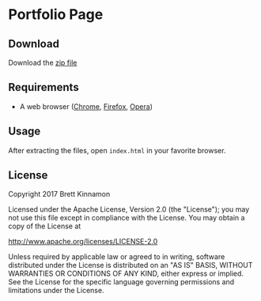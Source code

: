 # Portfolio Page

## Download

Download the [zip file](https://github.com/kinnamonb/PortfolioPage/archive/master.zip)

## Requirements

* A web browser ([Chrome](https://www.google.com/chrome/), [Firefox](https://www.mozilla.org/en-US/firefox/), [Opera](http://www.opera.com/))

## Usage

After extracting the files, open `index.html` in your favorite browser.

## License

Copyright 2017 Brett Kinnamon

Licensed under the Apache License, Version 2.0 (the "License"); you may not use this file except in compliance with the License. You may obtain a copy of the License at

http://www.apache.org/licenses/LICENSE-2.0

Unless required by applicable law or agreed to in writing, software distributed under the License is distributed on an "AS IS" BASIS, WITHOUT WARRANTIES OR CONDITIONS OF ANY KIND, either express or implied. See the License for the specific language governing permissions and limitations under the License.

